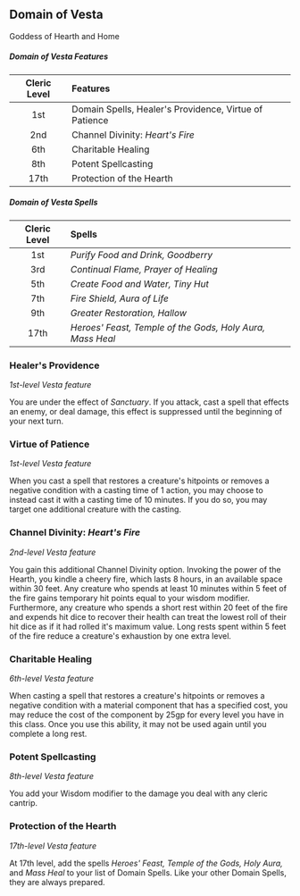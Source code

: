## Domain of Vesta

Goddess of Hearth and Home

##### Domain of Vesta Features

| Cleric Level | Features                                               |
| :----------: | :----------------------------------------------------- |
|     1st      | Domain Spells, Healer's Providence, Virtue of Patience |
|     2nd      | Channel Divinity: _Heart's Fire_                       |
|     6th      | Charitable Healing                                     |
|     8th      | Potent Spellcasting                                    |
|     17th     | Protection of the Hearth                               |

##### Domain of Vesta Spells

| Cleric Level | Spells                                                    |
| :----------: | :-------------------------------------------------------- |
|     1st      | _Purify Food and Drink, Goodberry_                        |
|     3rd      | _Continual Flame, Prayer of Healing_                      |
|     5th      | _Create Food and Water, Tiny Hut_                         |
|     7th      | _Fire Shield, Aura of Life_                               |
|     9th      | _Greater Restoration, Hallow_                             |
|     17th     | _Heroes' Feast, Temple of the Gods, Holy Aura, Mass Heal_ |

### Healer's Providence

_1st-level Vesta feature_

You are under the effect of _Sanctuary_. If you attack, cast a spell that effects an enemy, or deal damage, this effect is suppressed until the beginning of your next turn.

### Virtue of Patience

_1st-level Vesta feature_

When you cast a spell that restores a creature's hitpoints or removes a negative condition with a casting time of 1 action, you may choose to instead cast it with a casting time of 10 minutes. If you do so, you may target one additional creature with the casting.

### Channel Divinity: _Heart's Fire_

_2nd-level Vesta feature_

You gain this additional Channel Divinity option. Invoking the power of the Hearth, you kindle a cheery fire, which lasts 8 hours, in an available space within 30 feet. Any creature who spends at least 10 minutes within 5 feet of the fire gains temporary hit points equal to your wisdom modifier. Furthermore, any creature who spends a short rest within 20 feet of the fire and expends hit dice to recover their health can treat the lowest roll of their hit dice as if it had rolled it's maximum value. Long rests spent within 5 feet of the fire reduce a creature's exhaustion by one extra level.

### Charitable Healing

_6th-level Vesta feature_

When casting a spell that restores a creature's hitpoints or removes a negative condition with a material component that has a specified cost, you may reduce the cost of the component by 25gp for every level you have in this class. Once you use this ability, it may not be used again until you complete a long rest.

### Potent Spellcasting

_8th-level Vesta feature_

You add your Wisdom modifier to the damage you deal with any cleric cantrip.

### Protection of the Hearth

_17th-level Vesta feature_

At 17th level, add the spells _Heroes' Feast, Temple of the Gods, Holy Aura,_ and _Mass Heal_ to your list of Domain Spells. Like your other Domain Spells, they are always prepared.
